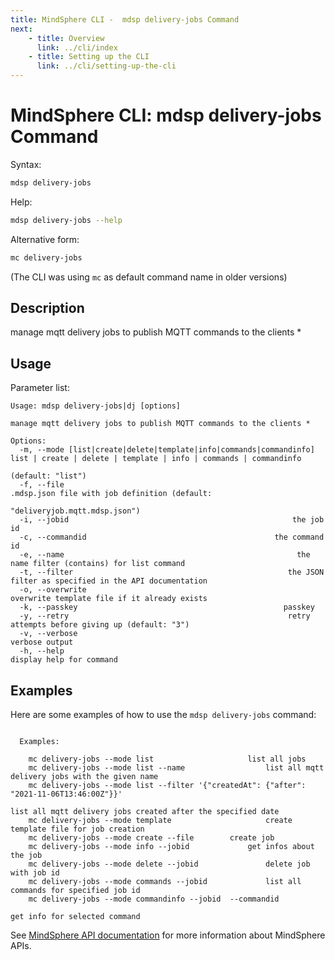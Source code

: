 ```yaml
---
title: MindSphere CLI -  mdsp delivery-jobs Command
next:
    - title: Overview
      link: ../cli/index
    - title: Setting up the CLI
      link: ../cli/setting-up-the-cli
---
```


# MindSphere CLI: mdsp delivery-jobs Command

Syntax:

```bash
mdsp delivery-jobs
```

Help:

```bash
mdsp delivery-jobs --help
```

Alternative form:

```bash
mc delivery-jobs
```

(The CLI was using `mc` as default command name in older versions)

## Description

manage mqtt delivery jobs to publish MQTT commands to the clients *

## Usage

Parameter list:

```text
Usage: mdsp delivery-jobs|dj [options]

manage mqtt delivery jobs to publish MQTT commands to the clients *

Options:
  -m, --mode [list|create|delete|template|info|commands|commandinfo]  list | create | delete | template | info | commands | commandinfo
                                                                      (default: "list")
  -f, --file                                                    .mdsp.json file with job definition (default:
                                                                      "deliveryjob.mqtt.mdsp.json")
  -i, --jobid                                                  the job id
  -c, --commandid                                          the command id
  -e, --name                                                    the name filter (contains) for list command
  -t, --filter                                                the JSON filter as specified in the API documentation
  -o, --overwrite                                                     overwrite template file if it already exists
  -k, --passkey                                              passkey
  -y, --retry                                                 retry attempts before giving up (default: "3")
  -v, --verbose                                                       verbose output
  -h, --help                                                          display help for command

```

## Examples

Here are some examples of how to use the `mdsp delivery-jobs` command:

```text

  Examples:

    mc delivery-jobs --mode list 					 list all jobs
    mc delivery-jobs --mode list --name  				 list all mqtt delivery jobs with the given name
    mc delivery-jobs --mode list --filter '{"createdAt": {"after": "2021-11-06T13:46:00Z"}}'  
                                                                         list all mqtt delivery jobs created after the specified date
    mc delivery-jobs --mode template 					 create template file for job creation
    mc delivery-jobs --mode create --file  		 create job
    mc delivery-jobs --mode info --jobid  			 get infos about the job
    mc delivery-jobs --mode delete --jobid  			 delete job with job id
    mc delivery-jobs --mode commands --jobid  			 list all commands for specified job id
    mc delivery-jobs --mode commandinfo --jobid  --commandid   
                                                                         get info for selected command

```

See [MindSphere API documentation](https://documentation.mindsphere.io/MindSphere/apis/index.html) for more information about MindSphere APIs.